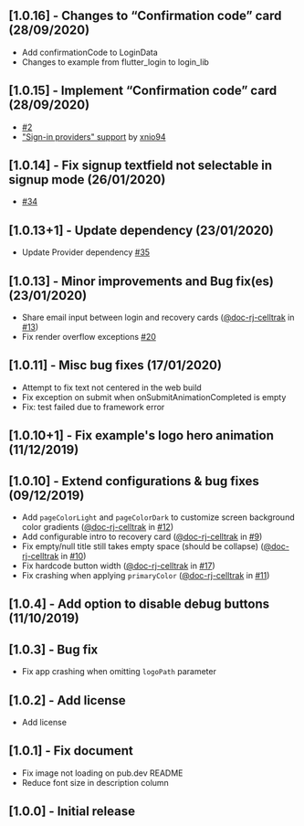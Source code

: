 ## [1.0.16] - Changes to “Confirmation code” card (28/09/2020)
* Add confirmationCode to LoginData
* Changes to example from flutter_login to login_lib

## [1.0.15] - Implement “Confirmation code” card (28/09/2020)
* [#2](https://github.com/NearHuscarl/flutter_login/issues/2)
* ["Sign-in providers" support](https://github.com/NearHuscarl/flutter_login/pull/79) by [xnio94](https://github.com/xnio94)

## [1.0.14] - Fix signup textfield not selectable in signup mode (26/01/2020)
* [#34](https://github.com/NearHuscarl/flutter_login/issues/34)

## [1.0.13+1] - Update dependency (23/01/2020)
* Update Provider dependency [#35](https://github.com/NearHuscarl/flutter_login/issues/35)

## [1.0.13] - Minor improvements and Bug fix(es) (23/01/2020)
* Share email input between login and recovery cards ([@doc-rj-celltrak](https://github.com/doc-rj-celltrak) in [#13](https://github.com/NearHuscarl/flutter_login/pull/13))
* Fix render overflow exceptions [#20](https://github.com/NearHuscarl/flutter_login/issues/20)

## [1.0.11] - Misc bug fixes (17/01/2020)
- Attempt to fix text not centered in the web build
- Fix exception on submit when onSubmitAnimationCompleted is empty
- Fix: test failed due to framework error

## [1.0.10+1] - Fix example's logo hero animation (11/12/2019)

## [1.0.10] - Extend configurations & bug fixes (09/12/2019)
* Add `pageColorLight` and `pageColorDark` to customize screen background color gradients ([@doc-rj-celltrak](https://github.com/doc-rj-celltrak) in [#12](https://github.com/NearHuscarl/flutter_login/pull/12))
* Add configurable intro to recovery card ([@doc-rj-celltrak](https://github.com/doc-rj-celltrak) in [#9](https://github.com/NearHuscarl/flutter_login/pull/9))
* Fix empty/null title still takes empty space (should be collapse) ([@doc-rj-celltrak](https://github.com/doc-rj-celltrak) in [#10](https://github.com/NearHuscarl/flutter_login/pull/10))
* Fix hardcode button width ([@doc-rj-celltrak](https://github.com/doc-rj-celltrak) in [#17](https://github.com/NearHuscarl/flutter_login/pull/17))
* Fix crashing when applying `primaryColor` ([@doc-rj-celltrak](https://github.com/doc-rj-celltrak) in [#11](https://github.com/NearHuscarl/flutter_login/pull/11))

## [1.0.4] - Add option to disable debug buttons (11/10/2019)

## [1.0.3] - Bug fix
* Fix app crashing when omitting `logoPath` parameter

## [1.0.2] - Add license
* Add license

## [1.0.1] - Fix document
* Fix image not loading on pub.dev README
* Reduce font size in description column

## [1.0.0] - Initial release